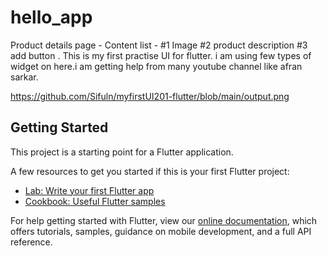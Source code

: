 # hello_app

Product details page - 
Content list - 
  #1 Image 
  #2 product description 
  #3 add button . 
This is my first practise UI for flutter. i am using few types of widget on here.i am getting help from many youtube channel like afran sarkar. 

https://github.com/Sifuln/myfirstUI201-flutter/blob/main/output.png

## Getting Started

This project is a starting point for a Flutter application.

A few resources to get you started if this is your first Flutter project:

- [Lab: Write your first Flutter app](https://flutter.dev/docs/get-started/codelab)
- [Cookbook: Useful Flutter samples](https://flutter.dev/docs/cookbook)

For help getting started with Flutter, view our
[online documentation](https://flutter.dev/docs), which offers tutorials,
samples, guidance on mobile development, and a full API reference.
